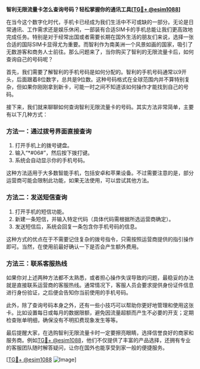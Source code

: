 **智利无限流量卡怎么查询号码？轻松掌握你的通讯工具[[TG💪+ @esim1088](https://t.me/s/esim1088)]**

在当今这个数字化时代，手机卡已经成为我们生活中不可或缺的一部分。无论是日常通讯、工作需求还是娱乐休闲，一部装有合适SIM卡的手机总能让我们更高效地完成任务。特别是对于经常出国或者需要长期在国外生活的朋友们来说，选择一张合适的国际SIM卡显得尤为重要。而智利作为南美洲一个风景如画的国家，吸引了无数游客和商务人士前往。那么问题来了，当你购买了智利的无限流量卡后，如何查询自己的号码呢？

首先，我们需要了解智利的手机号码是如何分配的。智利的手机号码通常以9开头，后面跟着8位数字，总共是9位数。这种号码格式在全球范围内并不算特别复杂，但如果你刚刚拿到新卡，可能一时之间不知道该如何操作才能找到自己的号码。

接下来，我们就来聊聊如何查询智利无限流量卡的号码。其实方法非常简单，主要有以下几种方式：

### 方法一：通过拨号界面直接查询

1. 打开手机上的拨号键盘。
2. 输入“*#06#”，然后按下拨打键。
3. 系统会自动显示你的手机号码。

这种方法适用于大多数智能手机，包括安卓和苹果设备。不过需要注意的是，部分运营商可能会限制此功能，如果无法使用，可以尝试其他方法。

### 方法二：发送短信查询

1. 打开手机的短信功能。
2. 新建一条短信，并输入特定代码（具体代码需根据所选运营商确定）。
3. 发送短信后，系统会回复一条包含你手机号码的信息。

这种方式的优点在于不需要记住复杂的拨号指令，只需按照运营商提供的指引操作即可。当然，在使用前最好确认一下是否会产生额外费用。

### 方法三：联系客服热线

如果你对上述两种方法都不太熟悉，或者担心操作失误导致的问题，最稳妥的办法就是直接联系运营商的客服热线。通常情况下，客服人员会要求提供身份证件信息进行身份验证，之后便会告知你当前使用的手机号码。

此外，除了查询号码本身之外，还有一些小技巧可以帮助你更好地管理和使用这张卡。比如设置每日或每月的数据限额，避免因流量超额而产生不必要的开支；定期检查账单明细，确保没有不明扣费现象发生等等。

最后提醒大家，在选购智利无限流量卡时一定要擦亮眼睛，选择信誉良好的商家和服务商。例如[TG💪+ @esim1088](https://t.me/s/esim1088)，他们不仅提供了丰富的产品选择，还拥有专业的客服团队随时解答疑问，让你在国外也能享受到家一般的便捷服务。

[[TG💪+ @esim1088](https://t.me/s/esim1088) ![Image](https://i.postimg.cc/4NQfJmqS/Snipaste-2025-05-13-00-14-12.png)]